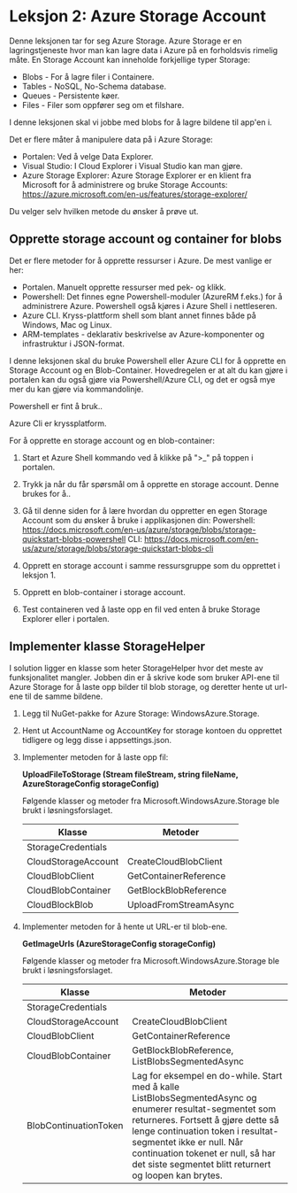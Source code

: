 # Leksjon 2: Azure Storage Account

Denne leksjonen tar for seg Azure Storage. Azure Storage er en lagringstjeneste hvor man kan lagre data i Azure på en forholdsvis rimelig måte. En Storage Account kan inneholde forkjellige typer Storage:

* Blobs - For å lagre filer i Containere. 
* Tables - NoSQL, No-Schema database.
* Queues - Persistente køer.
* Files - Filer som oppfører seg om et filshare.

I denne leksjonen skal vi jobbe med blobs for å lagre bildene til app'en i.

Det er flere måter å manipulere data på i Azure Storage:

* Portalen: Ved å velge Data Explorer.
* Visual Studio: I Cloud Explorer i Visual Studio kan man gjøre.
* Azure Storage Explorer: Azure Storage Explorer er en klient fra Microsoft for å administrere og bruke Storage Accounts: https://azure.microsoft.com/en-us/features/storage-explorer/

Du velger selv hvilken metode du ønsker å prøve ut.

## Opprette storage account og container for blobs

Det er flere metoder for å opprette ressurser i Azure. De mest vanlige er her:

* Portalen. Manuelt opprette ressurser med pek- og klikk. 
* Powershell: Det finnes egne Powershell-moduler (AzureRM f.eks.) for å administrere Azure. Powershell også kjøres i Azure Shell i nettleseren.
* Azure CLI. Kryss-plattform shell som blant annet finnes både på Windows, Mac og Linux.
* ARM-templates - deklarativ beskrivelse av Azure-komponenter og infrastruktur i JSON-format. 

I denne leksjonen skal du bruke Powershell eller Azure CLI for å opprette en Storage Account og en Blob-Container. Hovedregelen er at alt du kan gjøre i portalen kan du også gjøre via Powershell/Azure CLI, og det er også mye mer du kan gjøre via kommandolinje.

Powershell er fint å bruk..

Azure Cli er kryssplatform.

For å opprette en storage account og en blob-container: 

1. Start et Azure Shell kommando ved å klikke på ">_" på toppen i portalen.
2. Trykk ja når du får spørsmål om å opprette en storage account. Denne brukes for å..
4. Gå til denne siden for å lære hvordan du oppretter en egen Storage Account som du ønsker å bruke i applikasjonen din: 
Powershell: 
https://docs.microsoft.com/en-us/azure/storage/blobs/storage-quickstart-blobs-powershell 
CLI: 
https://docs.microsoft.com/en-us/azure/storage/blobs/storage-quickstart-blobs-cli

5. Opprett en storage account i samme ressursgruppe som du opprettet i leksjon 1.
6. Opprett en blob-container i storage account.
7. Test containeren ved å laste opp en fil ved enten å bruke Storage Explorer eller i portalen.


## Implementer klasse StorageHelper

I solution ligger en klasse som heter StorageHelper hvor det meste av funksjonalitet mangler. Jobben din er å skrive kode som bruker API-ene til Azure Storage for å laste opp bilder til blob storage, og deretter hente ut url-ene til de samme bildene.

1. Legg til NuGet-pakke for Azure Storage: WindowsAzure.Storage.

2. Hent ut AccountName og AccountKey for storage kontoen du opprettet tidligere og legg disse i appsettings.json.

3. Implementer metoden for å laste opp fil:

   __UploadFileToStorage (Stream fileStream, string fileName, AzureStorageConfig storageConfig)__
   
   Følgende klasser og metoder fra Microsoft.WindowsAzure.Storage ble brukt i løsningsforslaget.

   | Klasse              | Metoder               |
   |---------------------|-----------------------|
   | StorageCredentials  |                       |
   | CloudStorageAccount | CreateCloudBlobClient |
   | CloudBlobClient     | GetContainerReference |
   | CloudBlobContainer  | GetBlockBlobReference |
   | CloudBlockBlob      | UploadFromStreamAsync |
    
4. Implementer metoden for å hente ut URL-er til blob-ene.
   
   __GetImageUrls (AzureStorageConfig storageConfig)__
   
   Følgende klasser og metoder fra Microsoft.WindowsAzure.Storage ble brukt i løsningsforslaget.
   
   | Klasse              | Metoder               |
   |---------------------|-----------------------|
   | StorageCredentials  |                       |
   | CloudStorageAccount | CreateCloudBlobClient |
   | CloudBlobClient     | GetContainerReference |
   | CloudBlobContainer  | GetBlockBlobReference, ListBlobsSegmentedAsync |
   | BlobContinuationToken | Lag for eksempel en do-while. Start med å kalle ListBlobsSegmentedAsync og enumerer resultat-segmentet som returneres. Fortsett å gjøre dette så lenge continuation token i resultat-segmentet ikke er null. Når continuation tokenet er null, så har det siste segmentet blitt returnert og loopen kan brytes. |
   


